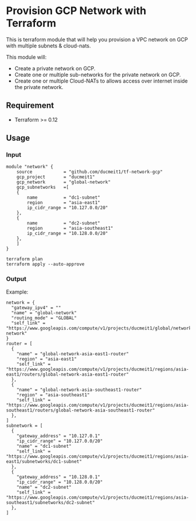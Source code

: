 # Provision GCP Network with Terraform

This is terraform module that will help you provision a VPC network on GCP with multiple subnets & cloud-nats.

This module will:

- Create a private network on GCP.
- Create one or multiple sub-networks for the private network on GCP.
- Create one or multiple Cloud-NATs to allows access over internet inside the private network.

## Requirement

- Terraform >= 0.12

## Usage

### Input

```hcl
module "network" {
    source            = "github.com/ducmeit1/tf-network-gcp"
    gcp_project       = "ducmeit1"
    gcp_network       = "global-network"
    gcp_subnetworks   =[
    {
        name          = "dc1-subnet"
        region        = "asia-east1"
        ip_cidr_range = "10.127.0.0/20" 
    },
    {
        name          = "dc2-subnet"
        region        = "asia-southeast1"
        ip_cidr_range = "10.128.0.0/20" 
    },
    ]
}
```

```shell
terraform plan
terraform apply --auto-approve
```

### Output

Example:

```hcl
network = {
  "gateway_ipv4" = ""
  "name" = "global-network"
  "routing_mode" = "GLOBAL"
  "self_link" = "https://www.googleapis.com/compute/v1/projects/ducmeit1/global/networks/global-network"
}
router = [
  {
    "name" = "global-network-asia-east1-router"
    "region" = "asia-east1"
    "self_link" = "https://www.googleapis.com/compute/v1/projects/ducmeit1/regions/asia-east1/routers/global-network-asia-east1-router"
  },
  {
    "name" = "global-network-asia-southeast1-router"
    "region" = "asia-southeast1"
    "self_link" = "https://www.googleapis.com/compute/v1/projects/ducmeit1/regions/asia-southeast1/routers/global-network-asia-southeast1-router"
  },
]
subnetwork = [
  {
    "gateway_address" = "10.127.0.1"
    "ip_cidr_range" = "10.127.0.0/20"
    "name" = "dc1-subnet"
    "self_link" = "https://www.googleapis.com/compute/v1/projects/ducmeit1/regions/asia-east1/subnetworks/dc1-subnet"
  },
  {
    "gateway_address" = "10.128.0.1"
    "ip_cidr_range" = "10.128.0.0/20"
    "name" = "dc2-subnet"
    "self_link" = "https://www.googleapis.com/compute/v1/projects/ducmeit1/regions/asia-southeast1/subnetworks/dc2-subnet"
  },
]
```
